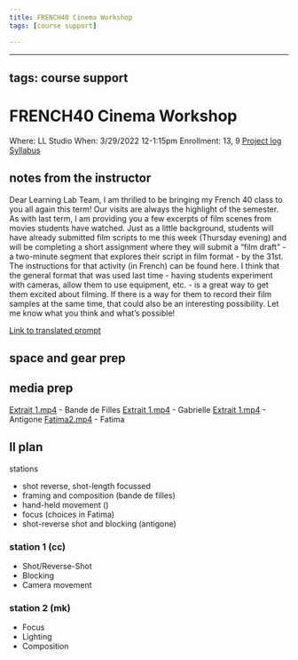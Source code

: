 ```yaml
---
title: FRENCH40 Cinema Workshop
tags: [course support]

---
```


---
tags: course support
---
# FRENCH40 Cinema Workshop

Where: LL Studio
When: 3/29/2022 12-1:15pm
Enrollment: 13, 9
[Project log](https://docs.google.com/document/d/19AovbJNWZfvjkQyh-cdcKHdNgFIBmO5UvlVpAQiqFhc/edit#)
[Syllabus](https://airtable.com/appOgUGNrRPyW0xRm/tblF0oKLCPhK6TnAe/viwxouIdoOK1PvsTF/recxLmxSlP4D6bL8y/flde6CJXApRaFoOpC/attjd2qCu9MrbXYtF?blocks=hide)

## notes from the instructor
Dear Learning Lab Team,
I am thrilled to be bringing my French 40 class to you all again this term! Our visits are always the highlight of the semester.
As with last term, I am providing you a few excerpts of film scenes from movies students have watched. Just as a little background, students will have already submitted film scripts to me this week (Thursday evening) and will be completing a short assignment where they will submit a “film draft” - a two-minute segment that explores their script in film format - by the 31st. The instructions for that activity (in French) can be found here.
I think that the general format that was used last time - having students experiment with cameras, allow them to use equipment, etc. - is a great way to get them excited about filming. If there is a way for them to record their film samples at the same time, that could also be an interesting possibility. Let me know what you think and what’s possible!

[Link to translated prompt](https://docs.google.com/document/d/1sN6v28nwXPMpjlXhDTEZU6yLvGwajGD0iJCEvbwlGGU/edit?usp=sharing)

## space and gear prep

## media prep

[Extrait 1.mp4](https://drive.google.com/file/d/191WHIcKQPyAxIwuYT7r_b_KfF5HYaAZ-/view?usp=sharing) - Bande de Filles
[Extrait 1.mp4](https://drive.google.com/file/d/1N2eVWPTRB26HuuWFGEKCWFdqDuwJvfFw/view?usp=sharing) - Gabrielle
[Extrait 1.mp4](https://drive.google.com/file/d/1vcI9HXxyPA5672IYxzMKfaLwNKd3W4jD/view?usp=sharing) - Antigone
[Fatima2.mp4](https://drive.google.com/file/d/1V3VmB_qggwu7fYbIieUch7er9ZrdOBhN/view?usp=sharing) - Fatima

## ll plan

stations
* shot reverse, shot-length focussed
* framing and composition (bande de filles)
* hand-held movement ()
* focus (choices in Fatima)
* shot-reverse shot and blocking (antigone)

### station 1 (cc) 
* Shot/Reverse-Shot
* Blocking
* Camera movement

### station 2 (mk)
* Focus
* Lighting
* Composition